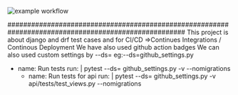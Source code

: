 ![example workflow](https://github.com/bhavyatws/Django-And-Drf-Pytest/actions/workflows/django.yaml/badge.svg)

<!-- This is source syntax for putting github badges -->
<!-- source: https://docs.github.com/en/actions/monitoring-and-troubleshooting-workflows/adding-a-workflow-status-badge -->
<!-- ![example workflow](https://github.com/<OWNER>/<REPOSITORY>/actions/workflows/<WORKFLOW_FILE>/badge.svg) -->
#####################################################################################################
This project is about django and drf test cases and for CI/CD =>Continues Integrations / Continous Deployment
We have also used github action badges
We can also used custom settings by --ds=<settingsfilename> eg:--ds=github_settings.py
 - name: Run tests
        run: |
            pytest --ds= github_settings.py -v  --nomigrations
      - name: Run tests for api
        run: |
            pytest --ds= github_settings.py -v  api/tests/test_views.py --nomigrations
